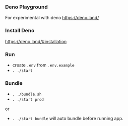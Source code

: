 ### Deno Playground
For experimental with deno https://deno.land/

### Install Deno
https://deno.land/#installation

### Run
- create `.env` from `.env.example`
- `. ./start`

### Bundle
- `. ./bundle.sh`
- `. ./start prod`

or
- `. ./start bundle` will auto bundle before running app.
